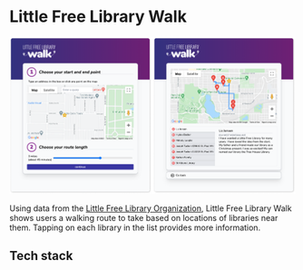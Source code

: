 # Little Free Library Walk

![screenshot of the app](forReadMe/both.png)

Using data from the [Little Free Library Organization](https://littlefreelibrary.org/ourmap/), Little Free Library Walk shows users a walking route to take based on locations of libraries near them. Tapping on each library in the list provides more information.

## Tech stack
